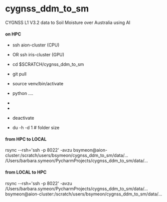 # cygnss_ddm_to_sm
CYGNSS L1 V3.2 data to Soil Moisture over Australia using AI

#### on HPC

* ssh aion-cluster (CPU)
* OR ssh iris-cluster (GPU)

* cd $SCRATCH/cygnss_ddm_to_sm
* git pull
* source venv/bin/activate
* python ....
*
*
* deactivate
* du -h -d 1 # folder size


#### from HPC to LOCAL
rsync --rsh='ssh -p 8022' -avzu bsymeon@aion-cluster:/scratch/users/bsymeon/cygnss_ddm_to_sm/data/... /Users/barbara.symeon/PycharmProjects/cygnss_ddm_to_sm/data/...
#### from LOCAL to HPC
rsync --rsh='ssh -p 8022' -avzu /Users/barbara.symeon/PycharmProjects/cygnss_ddm_to_sm/data/... bsymeon@aion-cluster:/scratch/users/bsymeon/cygnss_ddm_to_sm/data/...



